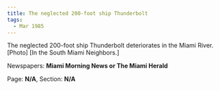 ```yaml
---  
title: The neglected 200-foot ship Thunderbolt  
tags:  
  - Mar 1985  
---  
```

  
The neglected 200-foot ship Thunderbolt deteriorates in the Miami River. [Photo] [In the South Miami Neighbors.]  
  
Newspapers: **Miami Morning News or The Miami Herald**  
  
Page: **N/A**, Section: **N/A** 
